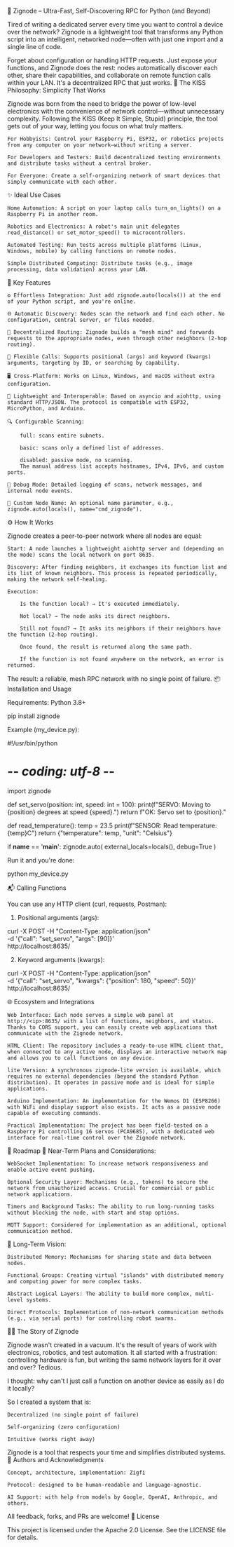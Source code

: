 🔌 Zignode – Ultra-Fast, Self-Discovering RPC for Python (and Beyond)

Tired of writing a dedicated server every time you want to control a device over the network? Zignode is a lightweight tool that transforms any Python script into an intelligent, networked node—often with just one import and a single line of code.

Forget about configuration or handling HTTP requests. Just expose your functions, and Zignode does the rest: nodes automatically discover each other, share their capabilities, and collaborate on remote function calls within your LAN. It's a decentralized RPC that just works.
🧭 The KISS Philosophy: Simplicity That Works

Zignode was born from the need to bridge the power of low-level electronics with the convenience of network control—without unnecessary complexity. Following the KISS (Keep It Simple, Stupid) principle, the tool gets out of your way, letting you focus on what truly matters.

    For Hobbyists: Control your Raspberry Pi, ESP32, or robotics projects from any computer on your network—without writing a server.

    For Developers and Testers: Build decentralized testing environments and distribute tasks without a central broker.

    For Everyone: Create a self-organizing network of smart devices that simply communicate with each other.

✨ Ideal Use Cases

    Home Automation: A script on your laptop calls turn_on_lights() on a Raspberry Pi in another room.

    Robotics and Electronics: A robot's main unit delegates read_distance() or set_motor_speed() to microcontrollers.

    Automated Testing: Run tests across multiple platforms (Linux, Windows, mobile) by calling functions on remote nodes.

    Simple Distributed Computing: Distribute tasks (e.g., image processing, data validation) across your LAN.

🚀 Key Features

    ⚙️ Effortless Integration: Just add zignode.auto(locals()) at the end of your Python script, and you're online.

    🌐 Automatic Discovery: Nodes scan the network and find each other. No configuration, central server, or files needed.

    🧠 Decentralized Routing: Zignode builds a "mesh mind" and forwards requests to the appropriate nodes, even through other neighbors (2-hop routing).

    🎯 Flexible Calls: Supports positional (args) and keyword (kwargs) arguments, targeting by ID, or searching by capability.

    🖥️ Cross-Platform: Works on Linux, Windows, and macOS without extra configuration.

    🦦 Lightweight and Interoperable: Based on asyncio and aiohttp, using standard HTTP/JSON. The protocol is compatible with ESP32, MicroPython, and Arduino.

    🔍 Configurable Scanning:

        full: scans entire subnets.

        basic: scans only a defined list of addresses.

        disabled: passive mode, no scanning.
        The manual address list accepts hostnames, IPv4, IPv6, and custom ports.

    🐞 Debug Mode: Detailed logging of scans, network messages, and internal node events.

    🔖 Custom Node Name: An optional name parameter, e.g., zignode.auto(locals(), name="cmd_zignode").

⚙️ How It Works

Zignode creates a peer-to-peer network where all nodes are equal:

    Start: A node launches a lightweight aiohttp server and (depending on the mode) scans the local network on port 8635.

    Discovery: After finding neighbors, it exchanges its function list and its list of known neighbors. This process is repeated periodically, making the network self-healing.

    Execution:

        Is the function local? → It's executed immediately.

        Not local? → The node asks its direct neighbors.

        Still not found? → It asks its neighbors if their neighbors have the function (2-hop routing).

        Once found, the result is returned along the same path.

        If the function is not found anywhere on the network, an error is returned.

The result: a reliable, mesh RPC network with no single point of failure.
📦 Installation and Usage

Requirements: Python 3.8+

pip install zignode

Example (my_device.py):

#!/usr/bin/python
# -*- coding: utf-8 -*-
import zignode

def set_servo(position: int, speed: int = 100):
    print(f"SERVO: Moving to {position} degrees at speed {speed}.")
    return f"OK: Servo set to {position}."

def read_temperature():
    temp = 23.5
    print(f"SENSOR: Read temperature: {temp}C")
    return {"temperature": temp, "unit": "Celsius"}

if __name__ == '__main__':
    zignode.auto(
        external_locals=locals(),
        debug=True
    )

Run it and you're done:

python my_device.py

📬 Calling Functions

You can use any HTTP client (curl, requests, Postman):

1. Positional arguments (args):

curl -X POST -H "Content-Type: application/json" \
-d '{"call": "set_servo", "args": [90]}' \
http://localhost:8635/

2. Keyword arguments (kwargs):

curl -X POST -H "Content-Type: application/json" \
-d '{"call": "set_servo", "kwargs": {"position": 180, "speed": 50}}' \
http://localhost:8635/

🌐 Ecosystem and Integrations

    Web Interface: Each node serves a simple web panel at http://<ip>:8635/ with a list of functions, neighbors, and status. Thanks to CORS support, you can easily create web applications that communicate with the Zignode network.

    HTML Client: The repository includes a ready-to-use HTML client that, when connected to any active node, displays an interactive network map and allows you to call functions on any device.

    lite Version: A synchronous zignode-lite version is available, which requires no external dependencies (beyond the standard Python distribution). It operates in passive mode and is ideal for simple applications.

    Arduino Implementation: An implementation for the Wemos D1 (ESP8266) with WiFi and display support also exists. It acts as a passive node capable of executing commands.

    Practical Implementation: The project has been field-tested on a Raspberry Pi controlling 16 servos (PCA9685), with a dedicated web interface for real-time control over the Zignode network.

🚧 Roadmap
🧱 Near-Term Plans and Considerations:

    WebSocket Implementation: To increase network responsiveness and enable active event pushing.

    Optional Security Layer: Mechanisms (e.g., tokens) to secure the network from unauthorized access. Crucial for commercial or public network applications.

    Timers and Background Tasks: The ability to run long-running tasks without blocking the node, with start and stop options.

    MQTT Support: Considered for implementation as an additional, optional communication method.

🌌 Long-Term Vision:

    Distributed Memory: Mechanisms for sharing state and data between nodes.

    Functional Groups: Creating virtual "islands" with distributed memory and computing power for more complex tasks.

    Abstract Logical Layers: The ability to build more complex, multi-level systems.

    Direct Protocols: Implementation of non-network communication methods (e.g., via serial ports) for controlling robot swarms.

🧑‍💻 The Story of Zignode

Zignode wasn't created in a vacuum. It's the result of years of work with electronics, robotics, and test automation. It all started with a frustration: controlling hardware is fun, but writing the same network layers for it over and over? Tedious.

I thought: why can't I just call a function on another device as easily as I do it locally?

So I created a system that is:

    Decentralized (no single point of failure)

    Self-organizing (zero configuration)

    Intuitive (works right away)

Zignode is a tool that respects your time and simplifies distributed systems.
👥 Authors and Acknowledgments

    Concept, architecture, implementation: Zigfi

    Protocol: designed to be human-readable and language-agnostic.

    AI Support: with help from models by Google, OpenAI, Anthropic, and others.

All feedback, forks, and PRs are welcome!
📜 License

This project is licensed under the Apache 2.0 License. See the LICENSE file for details.